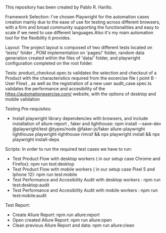 This repository has been created by Pablo R. Harillo.

Framework Selection:
I've chosen Playwright for the automation cases creation mainly due to the ease of use for testing across different browsers, with a firm and broad community supporting the functionalities and easy to scale if we need to use different languages.Also it's my main automation tool for the flexibility it provides.

Layout:
The project layout is composed of two different tests located on 'tests/' folder , POM implementation on 'pages/' folder, random data generation created within the files of 'data/' folder, and playwright configuration completed on the root folder.

Tests:
product_checkout.spec.ts validates the selection and checkout of a Product with the characteristics required from the excercise file ( point B - User Flow) , as well as the registration of a new user
audit_case.spec.ts validates the performance and accesibility of the https://automationexercise.com/ website, with the options of desktop and mobile validation

Testing Pre-requisites:
- Install playwright library dependencies with browsers, and include installation of allure-report , faker and lighthouse:
  npm install --save-dev @playwright/test @types/node @faker-js/faker allure-playwright lighthouse playwright-lighthouse rimraf && npx playwright install && npx playwright install-deps

Scripts:
In order to run the required test cases we have to run:
- Test Product Flow with desktop workers ( in our setup case Chrome and Firefox): npm run test:desktop
- Test Product Flow with mobile workers ( in our setup case Pixel 5 and Iphone 12): npm run test:mobile
- Test Performance and Accesibility Audit with desktop workers : npm run test:desktop:audit
- Test Performance and Accesibility Audit with mobile workers : npm run test:mobile:audit

Test Report:
- Create Allure Report: npm run allure:report
- Open created Allure Report: npm run allure:open
- Clean previous Allure Report and data: npm run allure:clean

